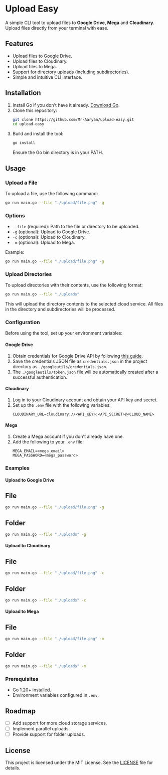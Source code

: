 
# Upload Easy

A simple CLI tool to upload files to **Google Drive**, **Mega** and **Cloudinary**. Upload files directly from your terminal with ease.

## Features

- Upload files to Google Drive.
- Upload files to Cloudinary.
- Upload files to Mega.
- Support for directory uploads (including subdirectories).
- Simple and intuitive CLI interface.

## Installation

1. Install Go if you don't have it already. [Download Go](https://go.dev/dl/).
2. Clone this repository:
   ```bash
   git clone https://github.com/Mr-Aaryan/upload-easy.git
   cd upload-easy
   ```
3. Build and install the tool:
   ```bash
   go install
   ```
   Ensure the Go bin directory is in your PATH.

## Usage

### Upload a File

To upload a file, use the following command:

```bash
go run main.go --file "./upload/file.png" -g
```

### Options

- `--file` (required): Path to the file or directory to be uploaded.
- `-g` (optional): Upload to Google Drive.
- `-c` (optional): Upload to Cloudinary.
- `-m` (optional): Upload to Mega.

Example:

```bash
go run main.go --file "./upload/file.png" -g
```

### Upload Directories

To upload directories with their contents, use the following format:

```bash
go run main.go --file "./uploads"
```

This will upload the directory contents to the selected cloud service. All files in the directory and subdirectories will be processed.

### Configuration

Before using the tool, set up your environment variables:

#### Google Drive

1. Obtain credentials for Google Drive API by following [this guide](https://developers.google.com/drive/api/v3/quickstart/go).
2. Save the credentials JSON file as `credentials.json` in the project directory as `./googleutils/credentials.json`.
3. The `./googleutils/token.json` file will be automatically created after a successful authentication.

#### Cloudinary

1. Log in to your Cloudinary account and obtain your API key and secret.
2. Set up the `.env` file with the following variables:
   ```env
   CLOUDINARY_URL=cloudinary://<API_KEY>:<API_SECRET>@<CLOUD_NAME>
   ```

#### Mega

1. Create a Mega account if you don't already have one.
2. Add the following to your `.env` file:
   ```env
   MEGA_EMAIL=<mega_email>
   MEGA_PASSWORD=<mega_password>
   ```

### Examples

#### Upload to Google Drive

## File
```bash
go run main.go --file "./upload/file.png" -g
```

## Folder
```bash
go run main.go --file "./uploads" -g
```

#### Upload to Cloudinary

## File
```bash
go run main.go --file "./upload/file.png" -c
```

## Folder
```bash
go run main.go --file "./uploads" -c
```


#### Upload to Mega

## File
```bash
go run main.go --file "./upload/file.png" -m
```

## Folder
```bash
go run main.go --file "./uploads" -m
```


### Prerequisites

- Go 1.20+ installed.
- Environment variables configured in `.env`.

## Roadmap

- [ ] Add support for more cloud storage services.
- [ ] Implement parallel uploads.
- [ ] Provide support for folder uploads.

## License

This project is licensed under the MIT License. See the [LICENSE](LICENSE) file for details.